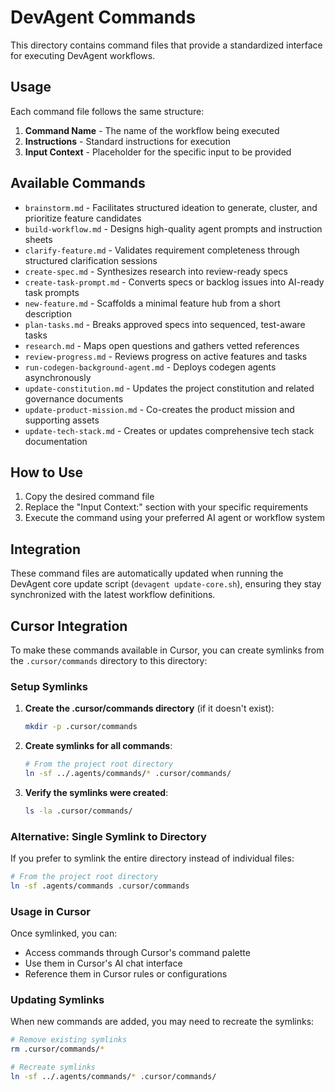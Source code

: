 # DevAgent Commands

This directory contains command files that provide a standardized interface for executing DevAgent workflows.

## Usage

Each command file follows the same structure:

1. **Command Name** - The name of the workflow being executed
2. **Instructions** - Standard instructions for execution
3. **Input Context** - Placeholder for the specific input to be provided

## Available Commands

- `brainstorm.md` - Facilitates structured ideation to generate, cluster, and prioritize feature candidates
- `build-workflow.md` - Designs high-quality agent prompts and instruction sheets
- `clarify-feature.md` - Validates requirement completeness through structured clarification sessions
- `create-spec.md` - Synthesizes research into review-ready specs
- `create-task-prompt.md` - Converts specs or backlog issues into AI-ready task prompts
- `new-feature.md` - Scaffolds a minimal feature hub from a short description
- `plan-tasks.md` - Breaks approved specs into sequenced, test-aware tasks
- `research.md` - Maps open questions and gathers vetted references
- `review-progress.md` - Reviews progress on active features and tasks
- `run-codegen-background-agent.md` - Deploys codegen agents asynchronously
- `update-constitution.md` - Updates the project constitution and related governance documents
- `update-product-mission.md` - Co-creates the product mission and supporting assets
- `update-tech-stack.md` - Creates or updates comprehensive tech stack documentation

## How to Use

1. Copy the desired command file
2. Replace the "Input Context:" section with your specific requirements
3. Execute the command using your preferred AI agent or workflow system

## Integration

These command files are automatically updated when running the DevAgent core update script (`devagent update-core.sh`), ensuring they stay synchronized with the latest workflow definitions.

## Cursor Integration

To make these commands available in Cursor, you can create symlinks from the `.cursor/commands` directory to this directory:

### Setup Symlinks

1. **Create the .cursor/commands directory** (if it doesn't exist):
   ```bash
   mkdir -p .cursor/commands
   ```

2. **Create symlinks for all commands**:
   ```bash
   # From the project root directory
   ln -sf ../.agents/commands/* .cursor/commands/
   ```

3. **Verify the symlinks were created**:
   ```bash
   ls -la .cursor/commands/
   ```

### Alternative: Single Symlink to Directory

If you prefer to symlink the entire directory instead of individual files:

```bash
# From the project root directory
ln -sf .agents/commands .cursor/commands
```

### Usage in Cursor

Once symlinked, you can:
- Access commands through Cursor's command palette
- Use them in Cursor's AI chat interface
- Reference them in Cursor rules or configurations

### Updating Symlinks

When new commands are added, you may need to recreate the symlinks:

```bash
# Remove existing symlinks
rm .cursor/commands/*

# Recreate symlinks
ln -sf ../.agents/commands/* .cursor/commands/
```
